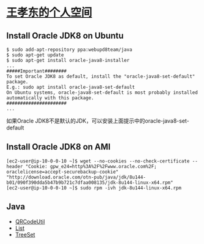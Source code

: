 # [王孝东的个人空间](https://scm-git.github.io/)

## Install Oracle JDK8 on Ubuntu
```
$ sudo add-apt-repository ppa:webupd8team/java
$ sudo apt-get update
$ sudo apt-get install oracle-java8-installer
...
#####Important########
To set Oracle JDK8 as default, install the "oracle-java8-set-default" package.
E.g.: sudo apt install oracle-java8-set-default
On Ubuntu systems, oracle-java8-set-default is most probably installed
automatically with this package.
######################
...
```
如果Oracle JDK8不是默认的JDK，可以安装上面提示中的oracle-java8-set-default

## Install Oracle JDK8 on AMI
```
[ec2-user@ip-10-0-0-10 ~]$ wget --no-cookies --no-check-certificate --header "Cookie: gpw_e24=http%3A%2F%2Fwww.oracle.com%2F; oraclelicense=accept-securebackup-cookie" "http://download.oracle.com/otn-pub/java/jdk/8u144-b01/090f390dda5b47b9b721c7dfaa008135/jdk-8u144-linux-x64.rpm"
[ec2-user@ip-10-0-0-10 ~]$ sudo rpm -ivh jdk-8u144-linux-x64.rpm
```

## Java
* [QRCodeUtil](./QRCode/QRCode.md)
* [List](./java-List.md)
* [TreeSet](./java-TreeSet.md)